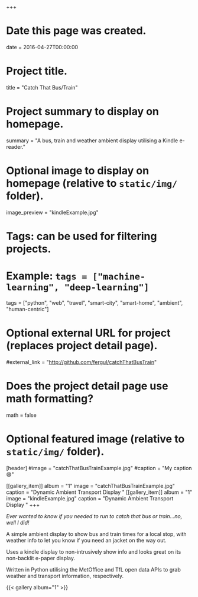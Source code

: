 +++
# Date this page was created.
date = 2016-04-27T00:00:00

# Project title.
title = "Catch That Bus/Train"

# Project summary to display on homepage.
summary = "A bus, train and weather ambient display utilising a Kindle e-reader."

# Optional image to display on homepage (relative to `static/img/` folder).
image_preview = "kindleExample.jpg"

# Tags: can be used for filtering projects.
# Example: `tags = ["machine-learning", "deep-learning"]`
tags = ["python", "web", "travel", "smart-city", "smart-home", "ambient", "human-centric"]

# Optional external URL for project (replaces project detail page).
#external_link = "http://github.com/fergul/catchThatBusTrain"

# Does the project detail page use math formatting?
math = false

# Optional featured image (relative to `static/img/` folder).
[header]
#image = "catchThatBusTrainExample.jpg"
#caption = "My caption :smile:"

[[gallery_item]]
album = "1"
image = "catchThatBusTrainExample.jpg"
caption = "Dynamic Ambient Transport Display "
[[gallery_item]]
album = "1"
image = "kindleExample.jpg"
caption = "Dynamic Ambient Transport Display "
+++

*Ever wanted to know if you needed to run to catch that bus or train...no, well I did!*

A simple ambient display to show bus and train times for a local stop, with weather info to let you know if you need an jacket on the way out.

Uses a kindle display to non-intrusively show info and looks great on its non-backlit e-paper display.

Written in Python utilising the MetOffice and TfL open data APIs to grab weather and transport information, respectively.

{{< gallery album="1" >}}